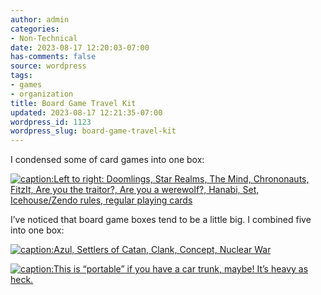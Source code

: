 ```yaml
---
author: admin
categories:
- Non-Technical
date: 2023-08-17 12:20:03-07:00
has-comments: false
source: wordpress
tags:
- games
- organization
title: Board Game Travel Kit
updated: 2023-08-17 12:21:35-07:00
wordpress_id: 1123
wordpress_slug: board-game-travel-kit
---
```

I condensed some of card games into one box:

[![caption:Left to right: Doomlings, Star Realms, The Mind, Chrononauts, FitzIt, Are you the traitor?, Are you a werewolf?, Hanabi, Set, Icehouse/Zendo rules, regular playing cards](/wp-content/uploads/2023/08/cards_open-1024x710.jpg)](/wp-content/uploads/2023/08/cards_open-scaled.jpg)

I’ve noticed that board game boxes tend to be a little big. I combined five into one box:

[![caption:Azul, Settlers of Catan, Clank, Concept, Nuclear War](/wp-content/uploads/2023/08/box_open-1024x834.jpg)](/wp-content/uploads/2023/08/box_open-scaled.jpg)

[![caption:This is “portable” if you have a car trunk, maybe! It’s heavy as heck.](/wp-content/uploads/2023/08/both_closed-1024x843.jpg)](/wp-content/uploads/2023/08/both_closed.jpg)

